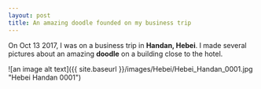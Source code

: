 ```yaml
---
layout: post
title: An amazing doodle founded on my business trip
---
```


On Oct 13 2017, I was on a business trip in **Handan, Hebei**. I made several pictures about an amazing **doodle** on a building close to the hotel. 

![an image alt text]({{ site.baseurl }}/images/Hebei/Hebei_Handan_0001.jpg "Hebei Handan 0001")